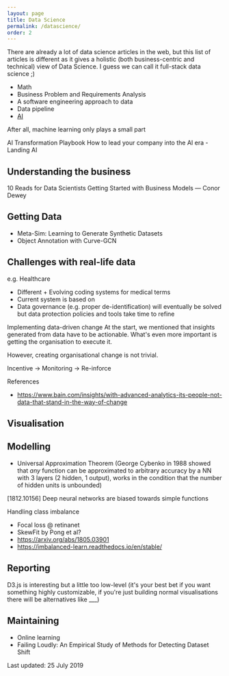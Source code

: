 ```yaml
---
layout: page
title: Data Science
permalink: /datascience/
order: 2
---
```


There are already a lot of data science articles in the web, but this list of articles is different as it gives a holistic (both business-centric and technical) view of Data Science. I guess we can call it full-stack data science ;)

- Math
- Business Problem and Requirements Analysis
- A software engineering approach to data
- Data pipeline
- [AI](/datascience/ai)

After all, machine learning only plays a small part 

AI Transformation Playbook How to lead your company into the AI era - Landing AI

## Understanding the business

10 Reads for Data Scientists Getting Started with Business Models — Conor Dewey

## Getting Data
- Meta-Sim: Learning to Generate Synthetic Datasets
- Object Annotation with Curve-GCN

## Challenges with real-life data
e.g. Healthcare
- Different + Evolving coding systems for medical terms
- Current system is based on 
- Data governance (e.g. proper de-identification) will eventually be solved but data protection policies and tools take time to refine

Implementing data-driven change
At the start, we mentioned that insights generated from data have to be actionable. What's even more important is getting the organisation to execute it.

However, creating organisational change is not trivial. 

Incentive -> Monitoring -> Re-inforce 

References
- https://www.bain.com/insights/with-advanced-analytics-its-people-not-data-that-stand-in-the-way-of-change


## Visualisation

## Modelling

- Universal Approximation Theorem (George Cybenko in 1988 showed that *any* function can be approximated to arbitrary accuracy by a NN with 3 layers (2 hidden, 1 output), works in the condition that the number of hidden units is unbounded)

[1812.10156] Deep neural networks are biased towards simple functions

Handling class imbalance
* Focal loss @ retinanet
* SkewFit by Pong et al?
* https://arxiv.org/abs/1805.03901
* https://imbalanced-learn.readthedocs.io/en/stable/


## Reporting

D3.js is interesting but a little too low-level (it's your best bet if you want something highly customizable, if you're just building normal visualisations there will be alternatives like ___)

## Maintaining

- Online learning
- Failing Loudly: An Empirical Study of Methods for Detecting Dataset Shift

Last updated: 25 July 2019